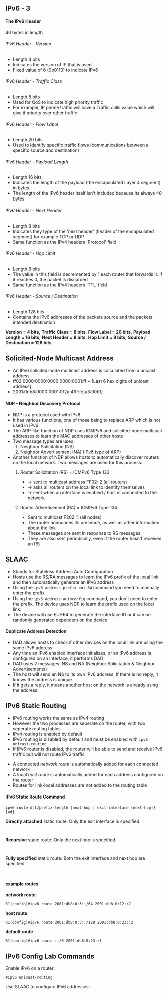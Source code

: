 ## IPv6 - 3

#### The IPv6 Header

40 bytes in length

###### IPv6 Header - Version 
- Length 4 bits
- Indicates the version of IP that is used
- Fixed value of 6 (0b0110) to indicate IPv6

###### IPv6 Header - Traffic Class
* Length 8 bits
* Used for QoS to indicate high priority traffic
* For example, IP phone traffic will have a Traffic calls value which will give it priority over other traffic

###### IPv6 Header - Flow Label
- Length 20 bits
- Used to identify specific traffic flows (communications between a specific source and destination)

###### IPv6 Header - Payload Length
* Length 16 bits
* Indicates the length of the payload (the encapsulated Layer 4 segment) in bytes
* The length of the IPv6 header itself isn't included because its always 40 bytes

###### IPv6 Header - Next Header
- Length 8 bits
- Indicates they type of the 'next header' (header of the encapsulated segment) for example TCP or UDP
- Same function as the IPv4 headers 'Protocol' field

###### IPv6 Header - Hop Limit
* Length 8 bits
* The value in this field is decremented by 1 each router that forwards it. If it reaches 0, the packet is discarded
* Same function as the IPv4 headers 'TTL' field

###### IPv6 Header - Source / Destination
- Length 128 bits
- Contains the IPv6 addresses of the packets source and the packets intended destination


**Version = 4 bits,** **Traffic Class = 8 bits,** **Flow Label = 20 bits,** **Payload Length = 16 bits,** **Next Header = 8 bits,** **Hop Limit = 8 bits,** **Source / Destination = 128 bits**


## Solicited-Node Multicast Address

* An IPv6 solicited-node multicast address is calculated from a unicast address 
* ff02:0000:0000:0000:0000:0001:ff + [Last 6 hex digits of unicast address]
* 2001:0db8:0000:0001:0f2a:4fff:fe[a3:00b1]

#### NDP - Neighbor Discovery Protocol

- NDP is a protocol used with IPv6
- It has various functions, one of those being to replace ARP which is not used in IPv6
- The ARP-like function of NDP uses ICMPv6 and solicited-node multicast addresses to learn the MAC addresses of other hosts
- Two message types are used:
    1. Neighbor Solicitation (NS)
    2. Neighbor Advertisement (NA) (IPv6 type of ARP)
- Another function of NDP allows hosts to automatically discover routers on the local network. Two messages are used for this process:
    1. Router Solicitation (RS) = ICMPv6 Type 133 
        * -> sent to multicast address FF02::2 (all routers)
        * -> asks all routers on the local link to identify themselves
        * -> sent when an interface is enabled / host is connected to the network
    
    2. Router Advertisement (RA) = ICMPv6 Type 134
        * Sent to multicast F202::1 (all nodes)
        * The router announces its presence, as well as other information about the link
        * These messages are sent in response to RS messages
        * They are also sent periodically, even if the router hasn't received an RS

## SLAAC 

- Stands for Stateless Address Auto Configuration
- Hosts use the RS/RA messages to learn the IPv6 prefix of the local link and then automatically generate an IPv6 address
- Using the ```ipv6 address prefix eui-64``` command you need to manually enter the prefix
- Using the ```ipv6 address autoconfig``` command, you don't need to enter the prefix. The device uses NDP to learn the prefix used on the local link.
- The device will use EUI-64 to generate the interface ID or it can be randomly generated dependent on the device

#### Duplicate Address Detection

- DAD allows hosts to check if other devices on the local link are using the same IPv6 address
- Any time an IPv6 enabled interface initializes, or an IPv6 address is configured on an interface, it performs DAD
- DAD uses 2 messages: NS and NA (Neighbor Solicitation & Neighbor Advertisements)
- The host will send an NS to its own IPv6 address. If there is no reply, it knows the address is unique
- If it gets a reply, it means another host on the network is already using the address

## IPv6 Static Routing

* IPv6 routing works the same as IPv4 routing
* However the two processes are seperate on the router, with two seperate routing tables 
* IPv4 routing is enabled by default
* IPv6 routing is disabled by default and must be enabled with ```ipv6 unicast-routing``` 
* If IPv6 router is disabled, the router will be able to send and receive IPv6 traffic but will not route IPv6 traffic 

- A connected *network route* is automatically added for each connected network
- A local *host route* is automatically added for each address configured on the router
- Routes for link-local addresses are not added to the routing table

#### IPv6 Static Route Command

```
ipv6 route dst/prefix-length {next-hop | exit-interface [next-hop]} [ad]
```

**Directly attached** static route: Only the exit interface is specified.
```ipv6 route dst/prefix-length exit-interface
```
```R1(config)#ipv6 route 2001:db8:0:3::/64 g0/0
```

**Recursive** static route: Only the next hop is specified.
```ipv6 route dst/prefix-length next-hop
```
```R1(config)#ipv6 route 2001:db8:0:3::/64 2001:db8:0:12::2
```

**Fully specified** static route: Both the exit interface and next hop are specified 
```ipv6 route dst/prefix-length exit-interface next-hop
```
```R1(config)#ipv6 route 2001:db8:0:3::/64 g0/0 2001:db8:0:12::2
```

#### example routes

**network route**: 
```
R1(config)#ipv6 route 2001:db8:0:3::/64 2001:db8:0:12::2
```

**host route**
```
R1(config)#ipv6 route 2001:db8:0:3::/128 2001:db8:0:23::2
```

**default route**
```
R1(config)#ipv6 route ::/0 2001:db8:0:23::1
```


## IPv6 Config Lab Commands

Enable IPv6 on a router:
```
#ipv6 unicast-routing
```
Use SLAAC to configure IPv6 addresses:
